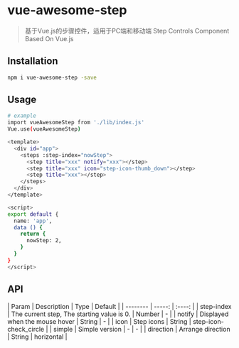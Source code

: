 # vue-awesome-step

> 基于Vue.js的步骤控件，适用于PC端和移动端 Step Controls Component Based On Vue.js

## Installation
``` bash
npm i vue-awesome-step -save
```
## Usage
``` bash
# example
import vueAwesomeStep from './lib/index.js'
Vue.use(vueAwesomeStep)

<template>
  <div id="app">
    <steps :step-index="nowStep">
      <step title="xxx" notify="xxx"></step>
      <step title="xxx" icon="step-icon-thumb_down"></step>
      <step title="xxx"></step>
    </steps>
  </div>
</template>

<script>
export default {
  name: 'app',
  data () {
    return {
      nowStep: 2,
    }
  }
}
</script>
```
## API
| Param        | Description    |  Type  |  Default  |
| --------   | -----:   | :----: |
| step-index        | The current step, The starting value is 0.      |   Number    |   -    |
| notify        | Displayed when the mouse hover      |   String    |   -    |
| icon        | Step icons     |   String    |   step-icon-check_circle    |
| simple        | Simple version     |   -    |   -    |
| direction        | Arrange direction     |   String    |   horizontal    |
